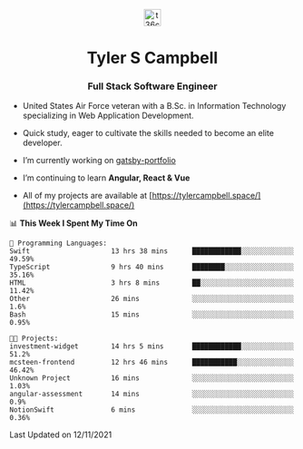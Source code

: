 <p align="center">
<a href="https://www.linkedin.com/in/t36campbell" target="blank"><img align="center" src="https://ik.imagekit.io/t36campbell/Portfolio/linkedin.png.original_m8bbGgPh6.png" alt="t36campbell" height="30" width="30" /></a>
</p>
<h1 align="center">Tyler S Campbell</h1>
<h3 align="center">Full Stack Software Engineer</h3>

* United States Air Force veteran with a B.Sc. in Information Technology specializing in Web Application Development. 

* Quick study, eager to cultivate the skills needed to become an elite developer.

* I’m currently working on [gatsby-portfolio](https://github.com/t36campbell/gatsby-portfolio)

* I’m continuing to learn **Angular, React & Vue**

* All of my projects are available at [https://tylercampbell.space/](https://tylercampbell.space/)

<!--START_SECTION:waka-->
📊 **This Week I Spent My Time On** 

```text
💬 Programming Languages: 
Swift                    13 hrs 38 mins      ████████████░░░░░░░░░░░░░   49.59% 
TypeScript               9 hrs 40 mins       ████████░░░░░░░░░░░░░░░░░   35.16% 
HTML                     3 hrs 8 mins        ██░░░░░░░░░░░░░░░░░░░░░░░   11.42% 
Other                    26 mins             ░░░░░░░░░░░░░░░░░░░░░░░░░   1.6% 
Bash                     15 mins             ░░░░░░░░░░░░░░░░░░░░░░░░░   0.95%

🐱‍💻 Projects: 
investment-widget        14 hrs 5 mins       ████████████░░░░░░░░░░░░░   51.2% 
mcsteen-frontend         12 hrs 46 mins      ███████████░░░░░░░░░░░░░░   46.42% 
Unknown Project          16 mins             ░░░░░░░░░░░░░░░░░░░░░░░░░   1.03% 
angular-assessment       14 mins             ░░░░░░░░░░░░░░░░░░░░░░░░░   0.9% 
NotionSwift              6 mins              ░░░░░░░░░░░░░░░░░░░░░░░░░   0.36%

```


 Last Updated on 12/11/2021
<!--END_SECTION:waka-->
